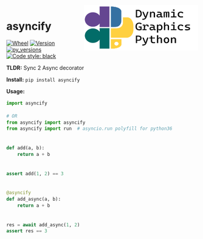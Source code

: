 <a href="https://github.com/dynamic-graphics-inc/dgpy-libs">
<img align="right" src="https://github.com/dynamic-graphics-inc/dgpy-libs/blob/main/docs/images/dgpy_banner.svg?raw=true" alt="drawing" height="120" width="300"/>
</a>

# asyncify

[![Wheel](https://img.shields.io/pypi/wheel/asyncify.svg)](https://img.shields.io/pypi/wheel/asyncify.svg)
[![Version](https://img.shields.io/pypi/v/asyncify.svg)](https://img.shields.io/pypi/v/asyncify.svg)
[![py_versions](https://img.shields.io/pypi/pyversions/asyncify.svg)](https://img.shields.io/pypi/pyversions/asyncify.svg)
[![Code style: black](https://img.shields.io/badge/code%20style-black-000000.svg)](https://github.com/psf/black)

**TLDR:** Sync 2 Async decorator

**Install:** `pip install asyncify`

**Usage:**

```python
import asyncify

# OR
from asyncify import asyncify
from asyncify import run  # asyncio.run polyfill for python36


def add(a, b):
    return a + b


assert add(1, 2) == 3


@asyncify
def add_async(a, b):
    return a + b


res = await add_async(1, 2)
assert res == 3
```
